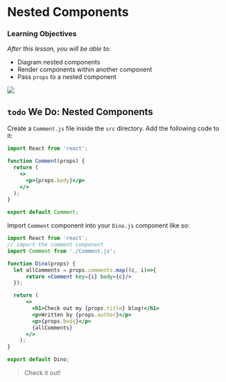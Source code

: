 # Nested Components

### Learning Objectives

_After this lesson, you will be able to:_

* Diagram nested components
* Render components within another component
* Pass `props` to a nested component

![](https://res.cloudinary.com/briezh/image/upload/v1556226718/nested-components-we-need-to-go-deeper_pt62rf.jpg)

## `todo` We Do: Nested Components

Create a `Comment.js` file inside the `src` directory. Add the following code to it:

```jsx
import React from 'react';

function Comment(props) {
  return (
    <>
      <p>{props.body}</p>
    </>
  );
}

export default Comment;
```

Import `Comment` component into your `Dino.js` component like so:

```jsx
import React from 'react';
// import the comment component
import Comment from './Comment.js';

function Dino(props) {
  let allComments = props.comments.map((c, i)=>{
      return <Comment key={i} body={c}/>
  });

  return (
      <>
        <h1>Check out my {props.title} blog!</h1>
        <p>Written by {props.author}</p>
        <p>{props.body}</p>
        {allComments}
      </>
    );
}

export default Dino;
```

> Check it out!
